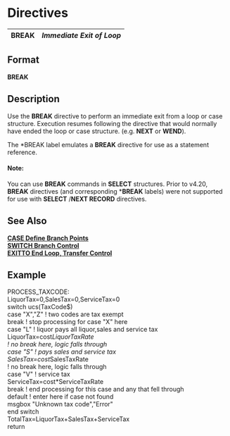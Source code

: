 # Directives 

**BREAK** |  **_Immediate Exit of Loop_**  
---|---  
  
##  Format

**BREAK**

##  Description

Use the **BREAK** directive to perform an immediate exit from a loop or case structure. Execution resumes following the directive that would normally have ended the loop or case structure. (e.g. **NEXT** or **WEND**).

The *BREAK label emulates a **BREAK** directive for use as a statement reference.

#### **Note:**  
You can use **BREAK** commands in **SELECT** structures. Prior to v4.20, **BREAK** directives (and corresponding ***BREAK** labels) were not supported for use with **SELECT** /**NEXT RECORD** directives.

##  See Also

[**CASE Define Branch Points**](case.md)  
[**SWITCH Branch Control**](switch.md)  
[**EXITTO End Loop, Transfer Control**](exitto.md)

##  Example

PROCESS_TAXCODE:  
LiquorTax=0,SalesTax=0,ServiceTax=0  
switch ucs(TaxCode$)  
case "X","Z" ! two codes are tax exempt  
break ! stop processing for case "X" here  
case "L" ! liquor pays all liquor,sales and service tax  
LiquorTax=cost*LiquorTaxRate  
! no break here, logic falls through  
case "S" ! pays sales and service tax  
SalesTax=cost*SalesTaxRate  
! no break here, logic falls through  
case "V" ! service tax  
ServiceTax=cost*ServiceTaxRate  
break ! end processing for this case and any that fell through  
default ! enter here if case not found  
msgbox "Unknown tax code","Error"  
end switch  
TotalTax=LiquorTax+SalesTax+ServiceTax  
return
